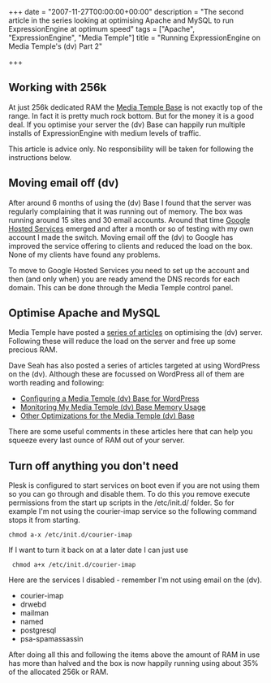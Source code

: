 +++
date = "2007-11-27T00:00:00+00:00"
description = "The second article in the series looking at optimising Apache and MySQL to run ExpressionEngine at optimum speed"
tags = ["Apache", "ExpressionEngine", "Media Temple"]
title = "Running ExpressionEngine on Media Temple's (dv) Part 2"

+++

## Working with 256k

At just 256k dedicated RAM the [Media Temple Base][1] is not exactly top of the range. In fact it is pretty much rock bottom. But for the money it is a good deal. If you optimise your server the (dv) Base can happily run multiple installs of ExpressionEngine with medium levels of traffic. 

This article is advice only. No responsibility will be taken for following the instructions below.

## Moving email off (dv)

After around 6 months of using the (dv) Base I found that the server was regularly complaining that it was running out of memory. The box was running around 15 sites and 30 email accounts. Around that time [Google Hosted Services][2] emerged and after a month or so of testing with my own account I made the switch. Moving email off the (dv) to Google has improved the service offering to clients and reduced the load on the box. None of my clients have found any problems.

To move to Google Hosted Services you need to set up the account and then (and only when) you are ready amend the DNS records for each domain. This can be done through the Media Temple control panel. 

## Optimise Apache and MySQL

Media Temple have posted a [series of articles][3] on optimising the (dv) server. Following these will reduce the load on the server and free up some precious RAM. 

Dave Seah has also posted a series of articles targeted at using WordPress on the (dv). Although these are focussed on WordPress all of them are worth reading and following:

*   [Configuring a Media Temple (dv) Base for WordPress][4]
*   [Monitoring My Media Temple (dv) Base Memory Usage][5]
*   [Other Optimizations for the Media Temple (dv) Base][6]

There are some useful comments in these articles here that can help you squeeze every last ounce of RAM out of your server.

## Turn off anything you don't need

Plesk is configured to start services on boot even if you are not using them so you can go through and disable them. To do this you remove execute permissions from the start up scripts in the /etc/init.d/ folder. So for example I'm not using the courier-imap service so the following command stops it from starting. 

    chmod a-x /etc/init.d/courier-imap 

If I want to turn it back on at a later date I can just use 

     chmod a+x /etc/init.d/courier-imap 

Here are the services I disabled - remember I'm not using email on the (dv).

*   courier-imap
*   drwebd
*   mailman
*   named
*   postgresql
*   psa-spamassassin

After doing all this and following the items above the amount of RAM in use has more than halved and the box is now happily running using about 35% of the allocated 256k or RAM.

 [1]: http://www.mediatemple.net/webhosting/dv/pricing.htm
 [2]: https://www.google.com/a/
 [3]: http://kb.mediatemple.net/article.php?id=771
 [4]: http://davidseah.com/blog/comments/configuring-a-media-temple-dv-base-for-wordpress/
 [5]: http://davidseah.com/blog/comments/monitoring-my-media-temple-dv-base-memory-usage/
 [6]: http://davidseah.com/blog/comments/other-optimizations-for-the-media-temple-dv-base/

